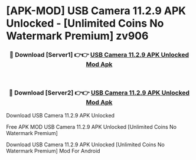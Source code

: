 # [APK-MOD] USB Camera 11.2.9 APK Unlocked - [Unlimited Coins No Watermark Premium] zv906



<div align="center">
<h3>🔴 Download [Server1] 👉👉 <a href="https://momento.my/?title=USB_Camera_11.2.9_APK_Unlocked">USB Camera 11.2.9 APK Unlocked Mod Apk</a></h3><br>

<h3>🔴 Download [Server2] 👉👉 <a href="https://momento.my/?title=USB_Camera_11.2.9_APK_Unlocked">USB Camera 11.2.9 APK Unlocked Mod Apk</a></h3>
</div>



Download USB Camera 11.2.9 APK Unlocked 

Free APK MOD USB Camera 11.2.9 APK Unlocked [Unlimited Coins No Watermark Premium]

Download USB Camera 11.2.9 APK Unlocked [Unlimited Coins No Watermark Premium] Mod For Android
